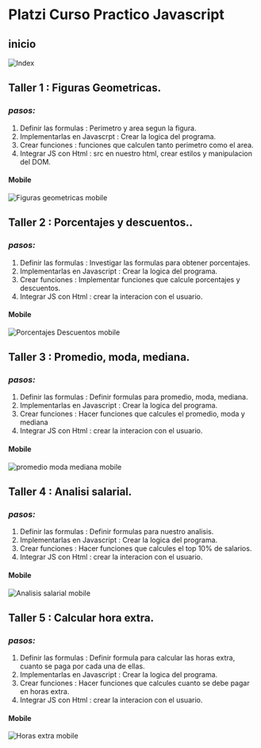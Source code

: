 # **Platzi Curso Practico Javascript**
## inicio
![Index](assets/inicio.png)

## **Taller 1 : Figuras Geometricas.**
### *pasos:*
1. Definir las formulas : Perimetro y area segun la figura.
2. Implementarlas en Javascrpt : Crear la logica del programa. 
3. Crear funciones : funciones que calculen tanto perimetro como el area.
4. Integrar JS con Html : src en nuestro html, crear estilos y manipulacion del DOM.
#### Mobile
![Figuras geometricas mobile](assets/figuras-geometricas.png)


## **Taller 2 : Porcentajes y descuentos.**.
### *pasos:*
1. Definir las formulas : Investigar las formulas para obtener porcentajes.
2. Implementarlas en Javascript : Crear la logica del programa.
3. Crear funciones : Implementar funciones que calcule porcentajes y descuentos.
4. Integrar JS con Html : crear la interacion con el usuario.
#### Mobile
![Porcentajes Descuentos mobile](assets/porcentajes-promedio.png)

## **Taller 3 : Promedio, moda, mediana.**
### *pasos:*
1. Definir las formulas : Definir formulas para promedio, moda, mediana.
2. Implementarlas en Javascript : Crear la logica del programa.
3. Crear funciones : Hacer funciones que calcules el promedio, moda y mediana
4. Integrar JS con Html : crear la interacion con el usuario.
#### Mobile
![promedio moda mediana mobile](assets/promedio-moda-mediana.png)

## **Taller 4 : Analisi salarial.**
### *pasos:*
1. Definir las formulas : Definir formulas para nuestro analisis.
2. Implementarlas en Javascript : Crear la logica del programa.
3. Crear funciones : Hacer funciones que calcules el top 10% de salarios.
4. Integrar JS con Html : crear la interacion con el usuario.
#### Mobile
![Analisis salarial mobile](assets/)

## **Taller 5 : Calcular hora extra.**
### *pasos:*
1. Definir las formulas : Definir formula para calcular las horas extra, cuanto se paga por cada una de ellas.
2. Implementarlas en Javascript : Crear la logica del programa.
3. Crear funciones : Hacer funciones que calcules cuanto se debe pagar en horas extra.
4. Integrar JS con Html : crear la interacion con el usuario.
#### Mobile
![Horas extra mobile](assets/horas-extras.png)